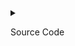 <details>

<summary>

Source Code
  
</summary>

```Rust


/*
* Copyright (C) 2019-2021 TON Labs. All Rights Reserved.
*
* Licensed under the SOFTWARE EVALUATION License (the "License"); you may not use
* this file except in compliance with the License.
*
* Unless required by applicable law or agreed to in writing, software
* distributed under the License is distributed on an "AS IS" BASIS,
* WITHOUT WARRANTIES OR CONDITIONS OF ANY KIND, either express or implied.
* See the License for the specific TON DEV software governing permissions and
* limitations under the License.
*/

use crate::{error::AbiError, param_type::ParamType};
use serde::de::{Error as SerdeError, Visitor};
use serde::{Deserialize, Deserializer};
use std::fmt;
use ton_types::{error, fail, Result};

impl<'a> Deserialize<'a> for ParamType {
    fn deserialize<D>(deserializer: D) -> std::result::Result<Self, D::Error>
    where
        D: Deserializer<'a>,
    {
        deserializer.deserialize_identifier(ParamTypeVisitor)
    }
}

struct ParamTypeVisitor;

impl<'a> Visitor<'a> for ParamTypeVisitor {
    type Value = ParamType;

    fn expecting(&self, formatter: &mut fmt::Formatter) -> fmt::Result {
        write!(formatter, "a correct name of abi-encodable parameter type")
    }

    fn visit_str<E>(self, value: &str) -> std::result::Result<Self::Value, E>
    where
        E: SerdeError,
    {
        read_type(value).map_err(|e| SerdeError::custom(e.to_string()))
    }

    fn visit_string<E>(self, value: String) -> std::result::Result<Self::Value, E>
    where
        E: SerdeError,
    {
        self.visit_str(value.as_str())
    }
}

/// Converts string to param type.
pub fn read_type(name: &str) -> Result<ParamType> {
    // check if it is a fixed or dynamic array.
    if let Some(']') = name.chars().last() {
        // take number part
        let num: String = name
            .chars()
            .rev()
            .skip(1)
            .take_while(|c| *c != '[')
            .collect::<String>()
            .chars()
            .rev()
            .collect();

        let count = name.chars().count();
        if num.is_empty() {
            // we already know it's a dynamic array!
            let subtype = read_type(&name[..count - 2])?;
            return Ok(ParamType::Array(Box::new(subtype)));
        } else {
            // it's a fixed array.
            let len = usize::from_str_radix(&num, 10).map_err(|_| AbiError::InvalidName {
                name: name.to_owned(),
            })?;

            let subtype = read_type(&name[..count - num.len() - 2])?;
            return Ok(ParamType::FixedArray(Box::new(subtype), len));
        }
    }

    let result = match name {
        "bool" => ParamType::Bool,
        // a little trick - here we only recognize parameter as a tuple and fill it
        // with parameters in `Param` type deserialization
        "tuple" => ParamType::Tuple(Vec::new()),
        s if s.starts_with("int") => {
            let len = usize::from_str_radix(&s[3..], 10).map_err(|_| AbiError::InvalidName {
                name: name.to_owned(),
            })?;
            ParamType::Int(len)
        }
        s if s.starts_with("uint") => {
            let len = usize::from_str_radix(&s[4..], 10).map_err(|_| AbiError::InvalidName {
                name: name.to_owned(),
            })?;
            ParamType::Uint(len)
        }
        s if s.starts_with("varint") => {
            let len = usize::from_str_radix(&s[6..], 10).map_err(|_| AbiError::InvalidName {
                name: name.to_owned(),
            })?;
            ParamType::VarInt(len)
        }
        s if s.starts_with("varuint") => {
            let len = usize::from_str_radix(&s[7..], 10).map_err(|_| AbiError::InvalidName {
                name: name.to_owned(),
            })?;
            ParamType::VarUint(len)
        }
        s if s.starts_with("map(") && s.ends_with(")") => {
            let types: Vec<&str> = name[4..name.len() - 1].splitn(2, ",").collect();
            if types.len() != 2 {
                fail!(AbiError::InvalidName {
                    name: name.to_owned()
                });
            }

            let key_type = read_type(types[0])?;
            let value_type = read_type(types[1])?;

            match key_type {
                ParamType::Int(_) | ParamType::Uint(_) | ParamType::Address => {
                    ParamType::Map(Box::new(key_type), Box::new(value_type))
                }
                _ => fail!(AbiError::InvalidName {
                    name: "Only integer and std address values can be map keys".to_owned()
                }),
            }
        }
        "cell" => ParamType::Cell,
        "address" => ParamType::Address,
        "token" => ParamType::Token,
        "bytes" => ParamType::Bytes,
        s if s.starts_with("fixedbytes") => {
            let len = usize::from_str_radix(&s[10..], 10).map_err(|_| AbiError::InvalidName {
                name: name.to_owned(),
            })?;
            ParamType::FixedBytes(len)
        }
        "time" => ParamType::Time,
        "expire" => ParamType::Expire,
        "pubkey" => ParamType::PublicKey,
        "string" => ParamType::String,
        s if s.starts_with("optional(") && s.ends_with(")") => {
            let inner_type = read_type(&name[9..name.len() - 1])?;
            ParamType::Optional(Box::new(inner_type))
        }
        s if s.starts_with("ref(") && s.ends_with(")") => {
            let inner_type = read_type(&name[4..name.len() - 1])?;
            ParamType::Ref(Box::new(inner_type))
        }
        _ => {
            fail!(AbiError::InvalidName {
                name: name.to_owned()
            });
        }
    };

    Ok(result)
}


```


It looks like you've provided a Rust code snippet that includes a custom deserialization implementation for the `ParamType` enum related to ABI handling. Let's break down the key components and understand the functionality.

1. **License Information:**
   The code starts with copyright and license information, indicating that it is under the "SOFTWARE EVALUATION License."

2. **Dependencies:**
   - The code uses the `serde` crate for deserialization.
   - It relies on types from the `ton_types` crate.

3. **Deserialize Implementation:**
   The code implements the `Deserialize` trait for the `ParamType` enum, allowing instances of this enum to be deserialized from a string representation.

4. **ParamTypeVisitor:**
   - This struct implements the `Visitor` trait for deserialization.
   - It defines the expected value type as `ParamType`.
   - The `visit_str` and `visit_string` functions handle deserialization from a string, invoking the `read_type` function.

5. **read_type Function:**
   - This function converts a string into a `ParamType`.
   - It handles various cases, including fixed and dynamic arrays, basic types (bool, int, uint, etc.), maps, cells, addresses, tokens, bytes, and more.
   - Error handling is performed, and specific error types (`AbiError` and `Result`) are used.

6. **ParamType Enum:**
   The `ParamType` enum represents different types that can be encoded/decoded in ABI. Examples include boolean, integer, string, map, and more.

7. **Deserialization Logic:**
   - The deserialization logic involves parsing the input string and constructing the corresponding `ParamType`.
   - Special handling is provided for array types (fixed and dynamic), tuple, map, and other complex types.

8. **Error Handling:**
   - Errors are handled using the `Result` type, and custom error types (`AbiError`) are used for better diagnostics.

9. **Conventions:**
   - The code follows Rust conventions, such as using `snake_case` for function and variable names.
   - It leverages Rust's Result type for error handling.
   - Lifetimes are used appropriately in the `Deserialize` trait implementation.

10. **Comments:**
    - There are comments explaining the purpose of certain code blocks, enhancing code readability.

Overall, the code appears well-structured and follows Rust best practices. It demonstrates a thoughtful approach to handling ABI types, considering various scenarios and providing clear error messages. If you have specific questions or if there's a particular aspect you'd like more information on, feel free to let me know!

  
</details>
